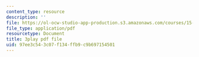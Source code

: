 ```yaml
---
content_type: resource
description: ''
file: https://ol-ocw-studio-app-production.s3.amazonaws.com/courses/15-s12-blockchain-and-money-fall-2018/97ee3c543c07f134ffb9c9b697154501_eGNSuTBc60.pdf
file_type: application/pdf
resourcetype: Document
title: 3play pdf file
uid: 97ee3c54-3c07-f134-ffb9-c9b697154501
---
```

